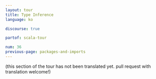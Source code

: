 ```yaml
---
layout: tour
title: Type Inference
language: ko

discourse: true

partof: scala-tour

num: 36
previous-page: packages-and-imports
---
```


(this section of the tour has not been translated yet. pull request
with translation welcome!)
